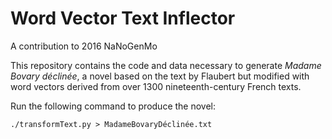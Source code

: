 # Word Vector Text Inflector
A contribution to 2016 NaNoGenMo

This repository contains the code and data necessary to generate _Madame Bovary déclinée_, a novel based on the text by Flaubert but modified with word vectors derived from over 1300 nineteenth-century French texts.

Run the following command to produce the novel:

```
./transformText.py > MadameBovaryDéclinée.txt
```
